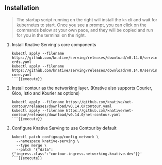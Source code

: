 ## Installation
> The startup script running on the right will install the `kn` cli and wait for kubernetes to start. Once you see a prompt, you can click on the commands below at your own pace, and they will be copied and run for you in the terminal on the right.

1. Install Knative Serving's core components
    ```
    kubectl apply --filename https://github.com/knative/serving/releases/download/v0.14.0/serving-crds.yaml
    kubectl apply --filename https://github.com/knative/serving/releases/download/v0.14.0/serving-core.yaml
    ```{{execute}}
1. Install contour as the networking layer. (Knative also supports Courier, Gloo, Istio and Kourier as options)
    ```
    kubectl apply --filename https://github.com/knative/net-contour/releases/download/v0.14.0/contour.yaml
    kubectl apply --filename https://github.com/knative/net-contour/releases/download/v0.14.0/net-contour.yaml
    ```{{execute}}
1. Configure Knative Serving to use Contour by default
    ```
    kubectl patch configmap/config-network \
      --namespace knative-serving \
      --type merge \
      --patch '{"data":{"ingress.class":"contour.ingress.networking.knative.dev"}}'
    ```{{execute}}
